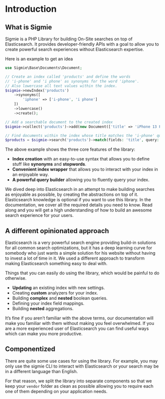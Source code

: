 
# Introduction

## What is Sigmie
Sigmie is a PHP Library for building On-Site searches on top of Elasticsearch. It provides developer-friendly APIs with a goal to allow you to create powerful search experiences without Elasticsearch expertise.

Here is an example to get an idea
```php
use Sigmie\Base\Documents\Document;

// Create an index called 'products' and define the words
// 'i-phone' and 'i phone' as synonyms for the word 'iphone'.
// Also lowercase all text values within the index.
$sigmie->newIndex('products')
    ->synonyms([
        'iphone' => ['i-phone', 'i phone']
    ])
    ->lowercase()
    ->create();

// Add a searchable document to the created index
$sigmie->collect('products')->add(new Document(['title' => 'iPhone 13 Pro']));

// Find documents within the index whose title matches the 'i-phone' query
$products = $sigmie->search('products')->match(fields: 'title', query: 'i-phone')->get();
```

The above example shows the three core features of the library:
* **Index creation** with an easy-to-use syntax that allows you to define stuff like **synonyms** and **stopwords**.
* **Convenient index wrapper** that allows you to interact with your index in an enjoyable way.
* **A powerful query builder** allowing you to fluently query your index.

We dived deep into Elasticsearch in an attempt to make building searches as enjoyable as possible, by creating the abstractions on top of it. Elasticsearch knowledge is optional if you want to use this library. In the documentation, we cover all the required details you need to know. Read along and you will get a high understanding of how to build an awesome search experience for your users.

## A different opinionated approach
Elasticsearch is a very powerful search engine providing build-in solutions for all common search optimizations, but it has a deep learning curve for somebody who just wants a simple solution for his website without having to invest a lot of time in it. We used a different approach to transform making Elasticsearch something easy to deal with.

Things that you can easily do using the library, which would be painful to do otherwise.

* **Updating** an existing index with new settings.
* Creating **custom** analyzers for your index.
* Building **complex** and  **nested** boolean queries.
* Defining your index field mappings.
* Building **nested** aggregations.

It’s fine if you aren’t familiar with the above terms, our documentation will make you familiar with them without making you feel overwhelmed. If you are a more experienced user of Elasticsearch you can find useful ways which can make you more productive.

## Componentized
There are quite some use cases for using the library. For example, you may only use the sigmie CLI to interact with Elasticsearch or your search may be in a different language than English.

For that reason, we split the library into separate components so that we keep your `vendor` folder as clean as possible allowing you to require each one of them depending on your application needs.